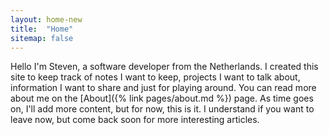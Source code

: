 ```yaml
---
layout: home-new
title:  "Home"
sitemap: false
---
```


Hello I'm Steven, a software developer from the Netherlands. I created this site to keep track of notes I want to keep, projects I want to talk about, information I want to share and just for playing around. You can read more about me on the [About]({% link pages/about.md %}) page. As time goes on, I'll add more content, but for now, this is it. I understand if you want to leave now, but come back soon for more interesting articles.

